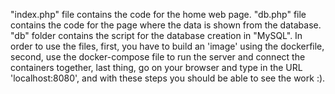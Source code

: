 "index.php" file contains the code for the home web page. 
"db.php" file contains the code for the page where the data is shown from the database. 
"db" folder contains the script for the database creation in "MySQL". 
In order to use the files, first, you have to build an 'image' using the dockerfile, second, use the docker-compose file to run the server and connect the containers together, last thing, go on your browser and type in the URL 'localhost:8080', and with these steps you should be able to see the work :). 
